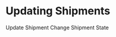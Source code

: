 # Updating Shipments

Update Shipment
Change Shipment State

<script src="../../scripts/requesttabs.js"></script>
<script src="../../scripts/responsetabs.js"></script>
<script src="../../scripts/copy.js"></script>
